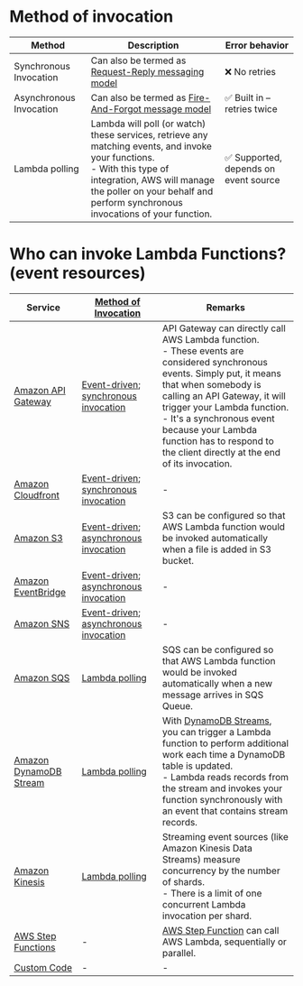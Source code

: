 # Method of invocation

| Method                  | Description                                                                                                                                                                                                                               | Error behavior                                        |
|-------------------------|-------------------------------------------------------------------------------------------------------------------------------------------------------------------------------------------------------------------------------------------|-------------------------------------------------------|
| Synchronous Invocation  | Can also be termed as [Request-Reply messaging model](../../../1_HLDDesignComponents/4_MessageBrokers/MessageBrokers/PointToPointModel.md)                                                                                              | :x: No retries                                        |
| Asynchronous Invocation | Can also be termed as [Fire-And-Forgot message model](../../../1_HLDDesignComponents/4_MessageBrokers/MessageBrokers/PointToPointModel.md)                                                                                              | :white_check_mark: Built in – retries twice           |
| Lambda polling          | Lambda will poll (or watch) these services, retrieve any matching events, and invoke your functions.<br/>- With this type of integration, AWS will manage the poller on your behalf and perform synchronous invocations of your function. | :white_check_mark: Supported, depends on event source |

# Who can invoke Lambda Functions? (event resources)

| Service                                                                                                       | [Method of Invocation](https://docs.aws.amazon.com/lambda/latest/dg/lambda-services.html)                                                                     | Remarks                                                                                                                                                                                                                                                                                                                                            |
|---------------------------------------------------------------------------------------------------------------|---------------------------------------------------------------------------------------------------------------------------------------------------------------|----------------------------------------------------------------------------------------------------------------------------------------------------------------------------------------------------------------------------------------------------------------------------------------------------------------------------------------------------|
| [Amazon API Gateway](../../1_NetworkingAndContentDelivery/2_ApplicationNetworking/AmazonAPIGateway/Readme.md) | [Event-driven](../../../1_HLDDesignComponents/4_MessageBrokers/MessageBrokers/EventDrivenArchitecture.md); [synchronous invocation](#method-of-invocation)  | API Gateway can directly call AWS Lambda function.<br/>- These events are considered synchronous events. Simply put, it means that when somebody is calling an API Gateway, it will trigger your Lambda function. <br/>- It's a synchronous event because your Lambda function has to respond to the client directly at the end of its invocation. |
| [Amazon Cloudfront](../../1_NetworkingAndContentDelivery/1_EdgeNetworking/AmazonCloudFront.md)                | [Event-driven](../../../1_HLDDesignComponents/4_MessageBrokers/MessageBrokers/EventDrivenArchitecture.md); [synchronous invocation](#method-of-invocation)  | -                                                                                                                                                                                                                                                                                                                                                  |
| [Amazon S3](../../7_StorageServices/3_ObjectStorageS3/Readme.md)                                              | [Event-driven](../../../1_HLDDesignComponents/4_MessageBrokers/MessageBrokers/EventDrivenArchitecture.md); [asynchronous invocation](#method-of-invocation) | S3 can be configured so that AWS Lambda function would be invoked automatically when a file is added in S3 bucket.                                                                                                                                                                                                                                 |
| [Amazon EventBridge](../../5_MessageBrokerServices/AmazonEventBridge.md)                                      | [Event-driven](../../../1_HLDDesignComponents/4_MessageBrokers/MessageBrokers/EventDrivenArchitecture.md); [asynchronous invocation](#method-of-invocation) | -                                                                                                                                                                                                                                                                                                                                                  |
| [Amazon SNS](../../5_MessageBrokerServices/AmazonSNS.md)                                                      | [Event-driven](../../../1_HLDDesignComponents/4_MessageBrokers/MessageBrokers/EventDrivenArchitecture.md); [asynchronous invocation](#method-of-invocation) | -                                                                                                                                                                                                                                                                                                                                                  |
| [Amazon SQS](../../5_MessageBrokerServices/AmazonSQS/Readme.md)                                               | [Lambda polling](#method-of-invocation)                                                                                                                       | SQS can be configured so that AWS Lambda function would be invoked automatically when a new message arrives in SQS Queue.                                                                                                                                                                                                                          |
| [Amazon DynamoDB Stream](../../6_DatabaseServices/AmazonDynamoDB/DynamoDBStreams.md)                          | [Lambda polling](#method-of-invocation)                                                                                                                       | With [DynamoDB Streams](../../6_DatabaseServices/AmazonDynamoDB/DynamoDBStreams.md), you can trigger a Lambda function to perform additional work each time a DynamoDB table is updated. <br/>- Lambda reads records from the stream and invokes your function synchronously with an event that contains stream records.                           |
| [Amazon Kinesis](../../10_BigDataComponents/StreamProcessing/AmazonKinesis/Readme.md)                         | [Lambda polling](#method-of-invocation)                                                                                                                       | Streaming event sources (like Amazon Kinesis Data Streams) measure concurrency by the number of shards. <br/>- There is a limit of one concurrent Lambda invocation per shard.                                                                                                                                                                     |
| [AWS Step Functions](../AWSStepFunctions.md)                                                                  | -                                                                                                                                                             | [AWS Step Function](../AWSStepFunctions.md) can call AWS Lambda, sequentially or parallel.                                                                                                                                                                                                                                                         |
| [Custom Code](https://docs.aws.amazon.com/lambda/latest/dg/lambda-invocation.html)                            | -                                                                                                                                                             | -                                                                                                                                                                                                                                                                                                                                                  |
